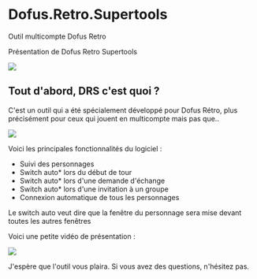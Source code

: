 # Dofus.Retro.Supertools
Outil multicompte Dofus Retro

Présentation de Dofus Retro Supertools​

![](https://i.imgur.com/oGILQ8u.png)

## Tout d'abord, DRS c'est quoi ?

C'est un outil qui a été spécialement développé pour Dofus Rétro, plus précisément pour ceux qui jouent en multicompte mais pas que..

![](https://i.imgur.com/wHzUzmk.png)

Voici les principales fonctionnalités du logiciel :

- Suivi des personnages
- Switch auto* lors du début de tour
- Switch auto* lors d'une demande d'échange
- Switch auto* lors d'une invitation à un groupe
- Connexion automatique de tous les personnages

Le switch auto veut dire que la fenêtre du personnage sera mise devant toutes les autres fenêtres

Voici une petite vidéo de présentation :

[![](https://i.imgur.com/4AFkIzL.png)](https://youtu.be/xtingX_obwQ)

J'espère que l'outil vous plaira. Si vous avez des questions, n'hésitez pas.
